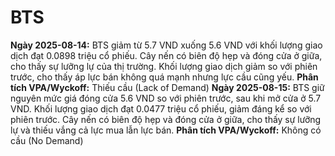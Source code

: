 # BTS

**Ngày 2025-08-14:** BTS giảm từ 5.7 VND xuống 5.6 VND với khối lượng giao dịch đạt 0.0898 triệu cổ phiếu. Cây nến có biên độ hẹp và đóng cửa ở giữa, cho thấy sự lưỡng lự của thị trường. Khối lượng giao dịch giảm so với phiên trước, cho thấy áp lực bán không quá mạnh nhưng lực cầu cũng yếu. **Phân tích VPA/Wyckoff:** Thiếu cầu (Lack of Demand)
**Ngày 2025-08-15:** BTS giữ nguyên mức giá đóng cửa 5.6 VND so với phiên trước, sau khi mở cửa ở 5.7 VND. Khối lượng giao dịch đạt 0.0477 triệu cổ phiếu, giảm đáng kể so với phiên trước. Cây nến có biên độ hẹp và đóng cửa ở giữa, cho thấy sự lưỡng lự và thiếu vắng cả lực mua lẫn lực bán. **Phân tích VPA/Wyckoff:** Không có cầu (No Demand)
